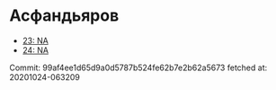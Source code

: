 # Асфандьяров
- [23: NA](23.md)
- [24: NA](24.md)

Commit: 99af4ee1d65d9a0d5787b524fe62b7e2b62a5673
 fetched at: 20201024-063209
